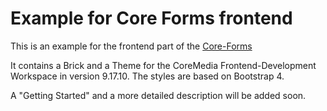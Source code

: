 # Example for Core Forms frontend
This is an example for the frontend part of the [Core-Forms](https://github.com/tallence/core-forms)

It contains a Brick and a Theme for the CoreMedia Frontend-Development Workspace in version 9.17.10. The styles are based on Bootstrap 4.

A "Getting Started" and a more detailed description will be added soon.
